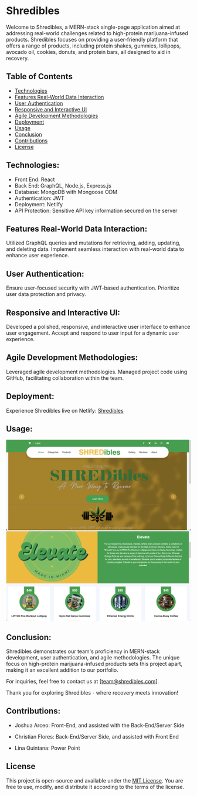 # Shredibles 

Welcome to Shredibles, a MERN-stack single-page application aimed at addressing real-world challenges related to high-protein marijuana-infused products. Shredibles focuses on providing a user-friendly platform that offers a range of products, including protein shakes, gummies, lollipops, avocado oil, cookies, donuts, and protein bars, all designed to aid in recovery.

## Table of Contents

* [Technologies](#technologies)
* [Features Real-World Data Interaction](#features-real-world-data-interaction)
* [User Authentication](#user-authentication)
* [Responsive and Interactive UI](#responsive-and-interactive-ui)
* [Agile Development Methodologies](#agile-development-methodologies)
* [Deployment](#deployment)
* [Usage](#usage)
* [Conclusion](#conclusion)
* [Contributions](#contributions)
* [License](#license)

## Technologies:
- Front End: React
- Back End: GraphQL, Node.js, Express.js
- Database: MongoDB with Mongoose ODM
- Authentication: JWT
- Deployment: Netlify
- API Protection: Sensitive API key information secured on the server

## Features Real-World Data Interaction:

Utilized GraphQL queries and mutations for retrieving, adding, updating, and deleting data.
Implement seamless interaction with real-world data to enhance user experience.

## User Authentication:
Ensure user-focused security with JWT-based authentication.
Prioritize user data protection and privacy.

## Responsive and Interactive UI:

Developed a polished, responsive, and interactive user interface to enhance user engagement.
Accept and respond to user input for a dynamic user experience.

## Agile Development Methodologies:

Leveraged agile development methodologies.
Managed project code using GitHub, facilitating collaboration within the team.


## Deployment:
Experience Shredibles live on Netlify: [Shredibles](https://resonant-twilight-56662d.netlify.app/#Products)

## Usage:
 ![Shredibles Screenshot 1](./client/public/images/Shredibles%201.png) 
 ![Shredibles Screenshot 2](./client/public/images/Shredibles%202.png) 

## Conclusion:

Shredibles demonstrates our team's proficiency in MERN-stack development, user authentication, and agile methodologies. The unique focus on high-protein marijuana-infused products sets this project apart, making it an excellent addition to our portfolio.

For inquiries, feel free to contact us at [team@shredibles.com].

Thank you for exploring Shredibles - where recovery meets innovation!



## Contributions:

- Joshua Arceo: Front-End, and assisted with the Back-End/Server Side

- Christian Flores: Back-End/Server Side, and assisted with Front End

- Lina Quintana: Power Point


## License

This project is open-source and available under the [MIT License](LICENSE). You are free to use, modify, and distribute it according to the terms of the license.